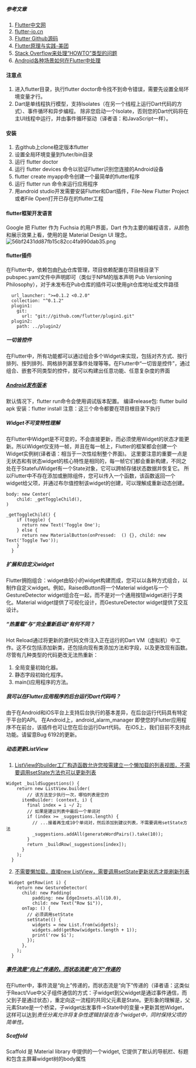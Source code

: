 ##### 参考文章

1. [Flutter中文网](https://flutterchina.club/)
2. [flutter-io.cn](https://flutter-io.cn/)
3. [Flutter Github源码](https://github.com/flutter/flutter/tree/stable)
4. [Flutter原理与实践-美团](https://tech.meituan.com/waimai_flutter_practice.html)
5. [Stack Overflow来处理“HOWTO”类型的问题](https://stackoverflow.com/tags/flutter)
6. [Android各种场景如何在Flutter中处理](https://flutterchina.club/flutter-for-android/)

#### 注意点

1. 进入flutter目录，执行flutter doctor命令找不到命令错误，需要先设置全局环境变量才行。
2. Dart是单线程执行模型，支持Isolates（在另一个线程上运行Dart代码的方式）、事件循环和异步编程。 除非您启动一个Isolate，否则您的Dart代码将在主UI线程中运行，并由事件循环驱动（译者语：和JavaScript一样）。

#### 安装

1. 去github上clone稳定版本flutter
2. 设置全局环境变量到fluter/bin目录
3. 运行 flutter doctor
4. 运行 flutter devices 命令以验证Flutter识别您连接的Android设备
5. flutter create myapp命令创建一个最简单的flutter程序
6. 运行 flutter run 命令来运行应用程序
7. 用android studio开发需要安装Flutter和Dart插件，File-New Flutter Project或者File Open打开已存在的flutter工程

#### flutter框架开发语言
Google 把 Flutter 作为 Fuchsia 的用户界面，Dart 作为主要的编程语言，从颜色和展示效果上看，使用的是 Material Design UI 理念。
![56bf2431dd87fb15c82cc4fa990dab35.png](evernotecid://A3A4E860-0792-4535-B8F8-0E1A76D7F761/appyinxiangcom/1888291/ENResource/p160)

#### flutter插件
在Flutter中，依赖包由[Pub](https://pub.dartlang.org/)仓库管理，项目依赖配置在项目根目录下pubspec.yaml文件中声明即可（类似于NPM的版本声明 Pub Versioning Philosophy），对于未发布在Pub仓库的插件可以使用git仓库地址或文件路径
```dependencies: 
  url_launcher: ">=0.1.2 <0.2.0"
  collection: "^0.1.2"
  plugin1: 
    git: 
      url: "git://github.com/flutter/plugin1.git"
  plugin2: 
    path: ../plugin2/
```  
    
##### 一切皆控件
在Flutter中，所有功能都可以通过组合多个Widget来实现，包括对齐方式、按行排列、按列排列、网格排列甚至事件处理等等。在Flutter中“一切皆是控件”，通过组合、嵌套不同类型的控件，就可以构建出任意功能、任意复杂度的界面


##### [Android发布版本](https://flutterchina.club/android-release/)
默认情况下，flutter run命令会使用调试版本配置。
编译release包: flutter build apk 
安装：flutter install
注意：这三个命令都要在项目根目录下执行

##### Widget不可变特性理解
在Flutter中Widget是不可变的，不会直接更新，而必须使用Widget的状态才能更新。所以Widget仅支持一帧，并且在每一帧上，Flutter的框架都会创建一个Widget实例树(译者语：相当于一次性绘制整个界面)。
这里要注意的重要一点是无状态和有状态widget的核心特性是相同的，每一帧它们都会重新构建，不同之处在于StatefulWidget有一个State对象，它可以跨帧存储状态数据并恢复它。
所以Flutter中不存在添加或删除组件，您可以传入一个函数，该函数返回一个widget给父项，并通过布尔值控制该widget的创建，可以理解成重新动态创建。
```
body: new Center(
    child: _getToggleChild(),
)

_getToggleChild() {
    if (toggle) {
      return new Text('Toggle One');
    } else {
      return new MaterialButton(onPressed:  () {}, child: new Text('Toggle Two'));
    }
  }

```

##### 扩展和自定义widget
Flutter拥抱组合：widget由较小的widget构建而成，您可以以各种方式组合，以制作自定义widget。例如，RaisedButton将一个Material widget与一个GestureDetector widget组合在一起，而不是对一个通用按钮widget进行子类化。Material widget提供了可视化设计，而GestureDetector widget提供了交互设计。

##### “热重载”与“完全重新启动”有何不同？
Hot Reload通过将更新的源代码文件注入正在运行的Dart VM（虚拟机）中工作。这不仅包括添加新类，还包括向现有类添加方法和字段，以及更改现有函数。尽管有几种类型的代码更改无法热重新：
1. 全局变量初始化器。
2. 静态字段初始化程序。
3. main()应用程序的方法。

##### 我可以在Flutter应用程序的后台运行Dart代码吗？
由于在Android和iOS平台上支持后台执行的基本差异，在后台运行代码具有特定于平台的API。
在Android上，android_alarm_manager 即使您的Flutter应用程序不在前台，该插件也可让您在后台运行Dart代码。
在iOS上，我们目前不支持此功能。请留意Bug 6192的更新。
   
##### 动态更新ListView 
1. [ListView的builder工厂构造函数允许您按需建立一个懒加载的列表视图，不需要调用setState方法也可以更新列表](https://flutterchina.club/get-started/codelab/)
```
Widget _buildSuggestions() {
    return new ListView.builder(
        // 该方法至少执行一次，哪怕列表是空的
      itemBuilder: (context, i) {
        final index = i ~/ 2;
        // 如果是建议列表中最后一个单词对
        if (index >= _suggestions.length) {
          // ...接着再生成10个单词对，然后添加到建议列表，不需要调用setState方法
          _suggestions.addAll(generateWordPairs().take(10));
        }
        return _buildRow(_suggestions[index]);
      }
    );
  }

```
2. [不需要懒加载，直接new ListView，需要调用setState更新状态才能刷新列表](https://flutterchina.club/flutter-for-android/)
```
 Widget getRow(int i) {
    return new GestureDetector(
      child: new Padding(
          padding: new EdgeInsets.all(10.0),
          child: new Text("Row $i")),
      onTap: () {
        // 必须调用setState
        setState(() {
          widgets = new List.from(widgets);
          widgets.add(getRow(widgets.length + 1));
          print('row $i');
        });
      },
    );
  }
```

##### [事件流是“向上”传递的，而状态流是“向下”传递的](https://flutterchina.club/widgets-intro/)
在Flutter中，事件流是“向上”传递的，而状态流是“向下”传递的（译者语：这类似于React/Vue中父子组件通信的方式：子widget到父widget是通过事件通信，而父到子是通过状态），重定向这一流程的共同父元素是State。更形象的理解是，父元素State是一个桥梁，子widget出发事件->State中的变量->更新其他Widget，这样可以达到*责任分离允许将复杂性逻辑封装在各个widget中，同时保持父项的简单性。*

##### Scaffold
Scaffold 是 Material library 中提供的一个widget, 它提供了默认的导航栏、标题和包含主屏幕widget树的body属性